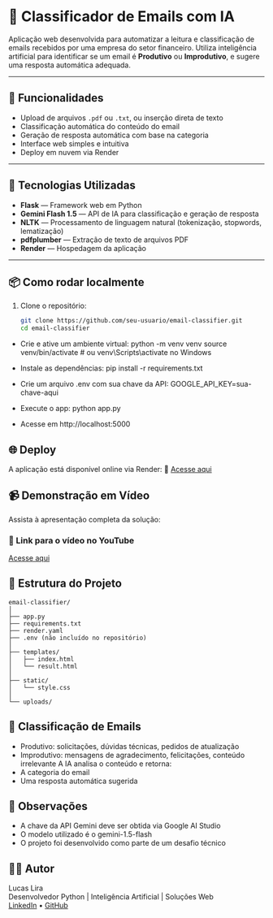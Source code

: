 # 📧 Classificador de Emails com IA

Aplicação web desenvolvida para automatizar a leitura e classificação de emails recebidos por uma empresa do setor financeiro. Utiliza inteligência artificial para identificar se um email é **Produtivo** ou **Improdutivo**, e sugere uma resposta automática adequada.

---

## 🚀 Funcionalidades

- Upload de arquivos `.pdf` ou `.txt`, ou inserção direta de texto
- Classificação automática do conteúdo do email
- Geração de resposta automática com base na categoria
- Interface web simples e intuitiva
- Deploy em nuvem via Render

---

## 🧠 Tecnologias Utilizadas

- **Flask** — Framework web em Python
- **Gemini Flash 1.5** — API de IA para classificação e geração de resposta
- **NLTK** — Processamento de linguagem natural (tokenização, stopwords, lematização)
- **pdfplumber** — Extração de texto de arquivos PDF
- **Render** — Hospedagem da aplicação

---

## 📦 Como rodar localmente

1. Clone o repositório:
   ```bash
   git clone https://github.com/seu-usuario/email-classifier.git
   cd email-classifier
   ```
- Crie e ative um ambiente virtual:
python -m venv venv
source venv/bin/activate  # ou venv\Scripts\activate no Windows
- Instale as dependências:
pip install -r requirements.txt
- Crie um arquivo .env com sua chave da API:
GOOGLE_API_KEY=sua-chave-aqui
- Execute o app:
python app.py


- Acesse em http://localhost:5000

## 🌐 Deploy
A aplicação está disponível online via Render:
🔗 [Acesse aqui](https://email-classifier-b3zu.onrender.com)

## 📹 Demonstração em Vídeo
Assista à apresentação completa da solução:
### 🎥 Link para o vídeo no YouTube
[Acesse aqui](https://www.youtube.com/watch?v=pzf70bvk3wg)

## 📁 Estrutura do Projeto
```
email-classifier/
│
├── app.py
├── requirements.txt
├── render.yaml
├── .env (não incluído no repositório)
│
├── templates/
│   ├── index.html
│   └── result.html
│
├── static/
│   └── style.css
│
└── uploads/
```

## 🧠 Classificação de Emails
- Produtivo: solicitações, dúvidas técnicas, pedidos de atualização
- Improdutivo: mensagens de agradecimento, felicitações, conteúdo irrelevante
A IA analisa o conteúdo e retorna:
- A categoria do email
- Uma resposta automática sugerida

## 📌 Observações
- A chave da API Gemini deve ser obtida via Google AI Studio
- O modelo utilizado é o gemini-1.5-flash
- O projeto foi desenvolvido como parte de um desafio técnico

## 👨‍💻 Autor
Lucas Lira <br>
Desenvolvedor Python | Inteligência Artificial | Soluções Web <br>
[LinkedIn](https://www.linkedin.com/in/lucas-lira-411618119/) • [GitHub](https://github.com/lucaslirah)


